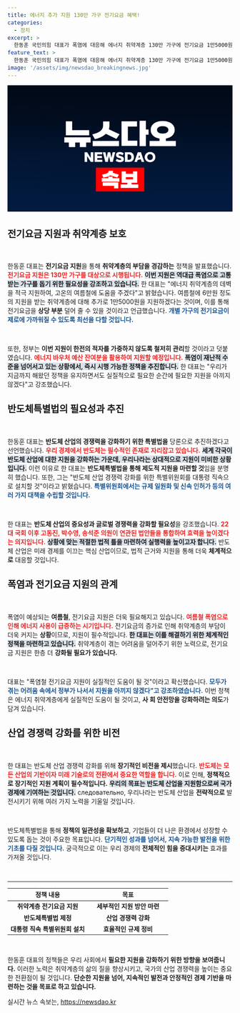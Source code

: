 ```yaml
---
title: 에너지 추가 지원 130만 가구 전기요금 혜택!
categories:
  - 정치
excerpt: >
  한동훈 국민의힘 대표가 폭염에 대응해 에너지 취약계층 130만 가구에 전기요금 1만5000원 추가 지원을 발표했다. 또한, 반도체 특별법 추진을 통해 산업 경쟁력 강화를 도모하겠다고 전해 기대를 모았다. 
feature_text: >
  한동훈 국민의힘 대표가 폭염에 대응해 에너지 취약계층 130만 가구에 전기요금 1만5000원 추가 지원을 발표했다. 또한, 반도체 특별법 추진을 통해 산업 경쟁력 강화를 도모하겠다고 전해 기대를 모았다. 
image: '/assets/img/newsdao_breakingnews.jpg'
---
```


<p><img src="/assets/img/newsdao_breakingnews.jpg" alt="flaretime 속보" /></p>

<h2 data-ke-size="size26">전기요금 지원과 취약계층 보호</h2>

<p data-ke-size="size16">&nbsp;</p>

<p>한동훈 대표는 <strong>전기요금 지원</strong>을 통해 <strong>취약계층의 부담을 경감하는</strong> 정책을 발표했습니다. <b><span style="color: #ee2323;">전기요금 지원은 130만 가구를 대상으로 시행됩니다.</span></b> <b><span style="background-color: #21538527;">이번 지원은 역대급 폭염으로 고통받는 가구를 돕기 위한 필요성을 강조하고 있습니다.</span></b> 한 대표는 "에너지 취약계층의 데벽을 적극 지원하여, 고온의 여름철에 도움을 주겠다"고 밝혔습니다. 여름철에 6만원 정도의 지원을 받는 취약계층에 대해 추가로 1만5000원을 지원하겠다는 것이며, 이를 통해 전기요금을 <strong>상당 부분</strong> 덜어 줄 수 있을 것이라고 언급했습니다. <b><span style="color: #1a5490;">개별 가구의 전기요금이 제로에 가까워질 수 있도록 최선을 다할 것입니다.</span></b></p>

<p data-ke-size="size16">&nbsp;</p>

<p>또한, 정부는 <strong>이번 지원이 한전의 적자를 가중하지 않도록 철저히 관리</strong>할 것이라고 덧붙였습니다. <b><span style="color: #ee2323;">에너지 바우처 예산 잔여분을 활용하여 지원할 예정입니다.</span></b> <b><span style="background-color: #21538527;">폭염이 재난적 수준을 넘어서고 있는 상황에서, 즉시 시행 가능한 정책을 추진합니다.</span></b> 한 대표는 "우리가 지금까지 해왔던 정책을 유지하면서도 실질적으로 필요한 순간에 필요한 지원을 아끼지 않겠다"고 강조했습니다.</p>

<h2 data-ke-size="size26">반도체특별법의 필요성과 추진</h2>

<p data-ke-size="size16">&nbsp;</p>

<p>한동훈 대표는 <strong>반도체 산업의 경쟁력을 강화하기 위한 특별법을</strong> 당론으로 추진하겠다고 선언했습니다. <b><span style="color: #ee2323;">우리 경제에서 반도체는 필수적인 존재로 자리잡고 있습니다.</span></b> <b><span style="background-color: #21538527;">세계 각국이 반도체 산업에 대한 지원을 강화하는 가운데, 우리나라는 상대적으로 지원이 미비한 상황입니다.</span></b> 이런 이유로 한 대표는 <strong>반도체특별법을 통해 제도적 지원을 마련할 것</strong>임을 분명히 했습니다. 또한, 그는 "반도체 산업 경쟁력 강화를 위한 특별위원회를 대통령 직속으로 설치할 것"이라고 밝혔습니다. <b><span style="color: #1a5490;">특별위원회에서는 규제 일원화 및 신속 인허가 등의 여러 가지 대책을 수립할 것입니다.</span></b></p>

<p data-ke-size="size16">&nbsp;</p>

<p>한 대표는 <strong>반도체 산업의 중요성과 글로벌 경쟁력을 강화할 필요성</strong>을 강조했습니다. <b><span style="color: #ee2323;">22대 국회 이후 고동진, 박수영, 송석준 의원이 연관된 법안들을 통합하여 효력을 높이겠다는 의지입니다.</span></b> <b><span style="background-color: #21538527;">상황에 맞는 적절한 법적 틀을 마련하여 실행력을 높이고자 합니다.</span></b> 반도체 산업은 미래 경제를 이끄는 핵심 산업이므로, 법적 근거와 지원을 통해 더욱 <strong>체계적으로</strong> 대응할 것입니다.</p>

<h2 data-ke-size="size26">폭염과 전기요금 지원의 관계</h2>

<p data-ke-size="size16">&nbsp;</p>

<p>폭염이 예상되는 <strong>여름철</strong>, 전기요금 지원은 더욱 필요해지고 있습니다. <b><span style="color: #ee2323;">여름철 폭염으로 인해 에너지 사용이 급증하는 시기입니다.</span></b> 전기요금의 증가로 인해 취약계층의 부담이 더욱 커지는 <strong>상황</strong>이므로, 지원이 필수적입니다. <b><span style="background-color: #21538527;">한 대표는 이를 해결하기 위한 <strong>체계적인 정책</strong>을 마련하고 있습니다.</span></b> 취약계층이 겪는 어려움을 덜어주기 위한 노력으로, 전기요금 지원은 한층 더 <strong>강화될 필요가 있습니다.</strong> </p>

<p data-ke-size="size16">&nbsp;</p>

<p>대표는 "폭염철 전기요금 지원이 실질적인 도움이 될 것"이라고 확신했습니다. <b><span style="color: #1a5490;">모두가 겪는 어려움 속에서 정부가 나서서 지원을 아끼지 않겠다”고 강조하였습니다.</span></b> 이번 정책은 에너지 취약계층에게 실질적인 도움이 될 것이고, <strong>사 회 안전망을 강화하려는 의도</strong>가 담겨 있습니다. </p>

<h2 data-ke-size="size26">산업 경쟁력 강화를 위한 비전</h2>

<p data-ke-size="size16">&nbsp;</p>

<p>한 대표는 반도체 산업 경쟁력 강화를 위해 <strong>장기적인 비전을 제시</strong>했습니다. <b><span style="color: #ee2323;">반도체는 모든 산업의 기반이자 미래 기술로의 전환에서 중요한 역할을 합니다.</span></b> 이로 인해, <strong>정책적으로 장기적인 지원 계획이 필수적입니다.</strong> <b><span style="background-color: #21538527;">우리의 목표는 반도체 산업을 지원함으로써 국가 경제에 기여하는 것입니다.</span></b> следовательно, 우리나라는 반도체 산업을 <strong>전략적으로</strong> 발전시키기 위해 여러 가지 노력을 기울일 것입니다.</p>

<p data-ke-size="size16">&nbsp;</p>

<p>반도체특별법을 통해 <strong>정책의 일관성을 확보하고</strong>, 기업들이 더 나은 환경에서 성장할 수 있도록 돕는 것이 주요한 목표입니다. <b><span style="color: #1a5490;">단기적인 성과를 넘어서, 지속 가능한 발전을 위한 기초를 다질 것입니다.</span></b> 궁극적으로 이는 우리 경제의 <strong>전체적인 힘을 증대시키는</strong> 효과를 가져올 것입니다.</p>

<p data-ke-size="size16">&nbsp;</p>

<hr>

<table style="width: 100%; border-collapse: collapse;">
    <thead>
        <tr>
            <th style="width: 50%;"><b>정책 내용</b></th>
            <th style="width: 50%;"><b>목표</b></th>
        </tr>
    </thead>
    <tbody>
        <tr>
            <td style="text-align: center; height: 17px;"><b>취약계층 전기요금 지원</b></td>
            <td style="text-align: center; height: 17px;"><b>세부적인 지원 방안 마련</b></td>
        </tr>
        <tr>
            <td style="text-align: center; height: 17px;"><b>반도체특별법 제정</b></td>
            <td style="text-align: center; height: 17px;"><b>산업 경쟁력 강화</b></td>
        </tr>
        <tr>
            <td style="text-align: center; height: 17px;"><b>대통령 직속 특별위원회 설치</b></td>
            <td style="text-align: center; height: 17px;"><b>효율적인 규제 정비</b></td>
        </tr>
    </tbody>
</table>

<p data-ke-size="size16">&nbsp;</p>

<p>한동훈 대표의 정책들은 우리 사회에서 <strong>필요한 지원을 강화하기 위한 방향을 보여줍니다.</strong> 이러한 노력은 취약계층의 삶의 질을 향상시키고, 국가의 산업 경쟁력을 높이는 중요한 전환점이 될 것입니다. <strong>단순한 지원을 넘어, 지속적인 발전과 안정적인 경제 기반을 마련하는 것을 목표로 하고 있습니다.</strong></p>
실시간 뉴스 속보는, <a href="https://newsdao.kr" rel="dofollow">https://newsdao.kr</a>


